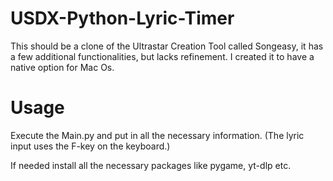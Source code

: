 # USDX-Python-Lyric-Timer
This should be a clone of the Ultrastar Creation Tool called Songeasy, it has a few additional functionalities, but lacks refinement. I created it to have a native option for Mac Os.


# Usage
Execute the Main.py and put in all the necessary information. (The lyric input uses the F-key on the keyboard.) 

If needed install all the necessary packages like pygame, yt-dlp etc. 
